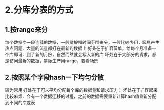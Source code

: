 # 2.分库分表的方式

## 1.按range来分

每个数据库一段连续的数据，一般是按照时间范围来分，一般比较少用，容易产生热点问题，大量的流量都打在最新的数据上
好处在于扩容简单，给每个月准备一个库即可，到了新的月份，自然而然就会写入新的库
坏处在于大部分的请求，都是访问最新的数据，实际生产用range，要看场景

## 2.按照某个字段hash一下均匀分散

较为常用
好处在于可以平均分配每个库的数据量和请求压力；
坏处在于扩容起来比较麻烦，会有一个数据迁移的过程，之前的数据需要重新计算hash值重新分配到不同的库或表

